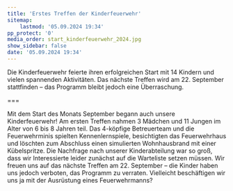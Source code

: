 ```yaml
---
title: 'Erstes Treffen der Kinderfeuerwehr'
sitemap:
    lastmod: '05.09.2024 19:34'
pp_protect: '0'
media_order: start_kinderfeuerwehr_2024.jpg
show_sidebar: false
date: '05.09.2024 19:34'
---
```


Die Kinderfeuerwehr feierte ihren erfolgreichen Start mit 14 Kindern und vielen spannenden Aktivitäten. Das nächste Treffen wird am 22. September stattfinden – das Programm bleibt jedoch eine Überraschung.

===

Mit dem Start des Monats September begann auch unsere Kinderfeuerwehr! Am ersten Treffen nahmen 3 Mädchen und 11 Jungen im Alter von 6 bis 8 Jahren teil. Das 4-köpfige Betreuerteam und die Feuerwehrminis spielten Kennenlernspiele, besichtigten das Feuerwehrhaus und löschten zum Abschluss einen simulierten Wohnhausbrand mit einer Kübelspritze. Die Nachfrage nach unserer Kinderabteilung war so groß, dass wir Interessierte leider zunächst auf die Warteliste setzen müssen. Wir freuen uns auf das nächste Treffen am 22. September – die Kinder haben uns jedoch verboten, das Programm zu verraten. Vielleicht beschäftigen wir uns ja mit der Ausrüstung eines Feuerwehrmanns?